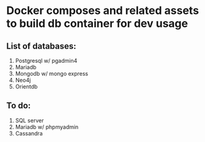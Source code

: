 # Docker composes and related assets to build db container for dev usage


## List of databases:
1. Postgresql w/ pgadmin4
2. Mariadb
3. Mongodb w/ mongo express
4. Neo4j
5. Orientdb


## To do:
1. SQL server
2. Mariadb w/ phpmyadmin
3. Cassandra
